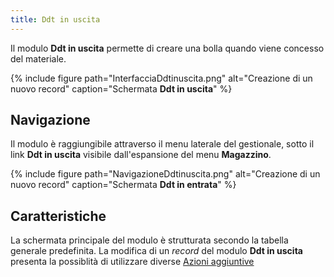 ```yaml
---
title: Ddt in uscita
---
```

Il modulo **Ddt in uscita** permette di creare una bolla
quando viene concesso del materiale.

{% include figure path="InterfacciaDdtinuscita.png" alt="Creazione di un nuovo record" caption="Schermata **Ddt in uscita**" %}

## Navigazione

Il modulo è raggiungibile attraverso il menu laterale del gestionale, sotto il link **Ddt in uscita** visibile dall'espansione del menu **Magazzino**.

{% include figure path="NavigazioneDdtinuscita.png" alt="Creazione di un nuovo record" caption="Schermata **Ddt in entrata**" %}


## Caratteristiche

La schermata principale del modulo è strutturata secondo la tabella generale predefinita. La modifica di un *record* del modulo **Ddt in uscita** presenta la possiblità di utilizzare diverse [Azioni aggiuntive](plugin.md)